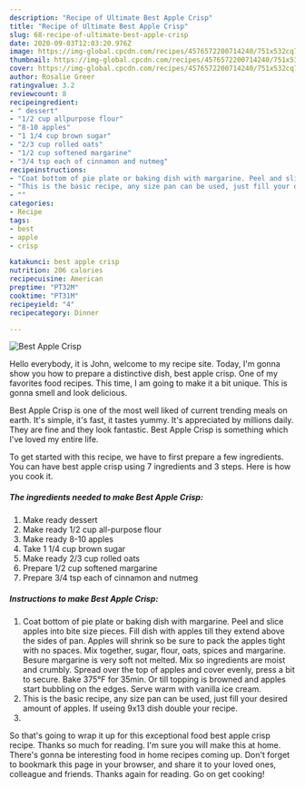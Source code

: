 ```yaml
---
description: "Recipe of Ultimate Best Apple Crisp"
title: "Recipe of Ultimate Best Apple Crisp"
slug: 68-recipe-of-ultimate-best-apple-crisp
date: 2020-09-03T12:03:20.976Z
image: https://img-global.cpcdn.com/recipes/4576572200714240/751x532cq70/best-apple-crisp-recipe-main-photo.jpg
thumbnail: https://img-global.cpcdn.com/recipes/4576572200714240/751x532cq70/best-apple-crisp-recipe-main-photo.jpg
cover: https://img-global.cpcdn.com/recipes/4576572200714240/751x532cq70/best-apple-crisp-recipe-main-photo.jpg
author: Rosalie Greer
ratingvalue: 3.2
reviewcount: 8
recipeingredient:
- " dessert"
- "1/2 cup allpurpose flour"
- "8-10 apples"
- "1 1/4 cup brown sugar"
- "2/3 cup rolled oats"
- "1/2 cup softened margarine"
- "3/4 tsp each of cinnamon and nutmeg"
recipeinstructions:
- "Coat bottom of pie plate or baking dish with margarine. Peel and slice apples into bite size pieces. Fill dish with apples till they extend above the sides of pan. Apples will shrink so be sure to pack the apples tight with no spaces. Mix together, sugar, flour, oats, spices and margarine. Besure margarine is very soft not melted. Mix so ingredients are moist and crumbly. Spread over the top of apples and cover evenly, press a bit to secure. Bake 375°F for 35min. Or till topping is browned and apples start bubbling on the edges. Serve warm with vanilla ice cream."
- "This is the basic recipe, any size pan can be used, just fill your desired amount of apples. If useing 9x13 dish double your recipe."
- ""
categories:
- Recipe
tags:
- best
- apple
- crisp

katakunci: best apple crisp 
nutrition: 206 calories
recipecuisine: American
preptime: "PT32M"
cooktime: "PT31M"
recipeyield: "4"
recipecategory: Dinner

---
```



![Best Apple Crisp](https://img-global.cpcdn.com/recipes/4576572200714240/751x532cq70/best-apple-crisp-recipe-main-photo.jpg)

Hello everybody, it is John, welcome to my recipe site. Today, I'm gonna show you how to prepare a distinctive dish, best apple crisp. One of my favorites food recipes. This time, I am going to make it a bit unique. This is gonna smell and look delicious.

Best Apple Crisp is one of the most well liked of current trending meals on earth. It's simple, it's fast, it tastes yummy. It's appreciated by millions daily. They are fine and they look fantastic. Best Apple Crisp is something which I've loved my entire life.




To get started with this recipe, we have to first prepare a few ingredients. You can have best apple crisp using 7 ingredients and 3 steps. Here is how you cook it.

##### The ingredients needed to make Best Apple Crisp:

1. Make ready  dessert
1. Make ready 1/2 cup all-purpose flour
1. Make ready 8-10 apples
1. Take 1 1/4 cup brown sugar
1. Make ready 2/3 cup rolled oats
1. Prepare 1/2 cup softened margarine
1. Prepare 3/4 tsp each of cinnamon and nutmeg




##### Instructions to make Best Apple Crisp:

1. Coat bottom of pie plate or baking dish with margarine. Peel and slice apples into bite size pieces. Fill dish with apples till they extend above the sides of pan. Apples will shrink so be sure to pack the apples tight with no spaces. Mix together, sugar, flour, oats, spices and margarine. Besure margarine is very soft not melted. Mix so ingredients are moist and crumbly. Spread over the top of apples and cover evenly, press a bit to secure. Bake 375°F for 35min. Or till topping is browned and apples start bubbling on the edges. Serve warm with vanilla ice cream.
1. This is the basic recipe, any size pan can be used, just fill your desired amount of apples. If useing 9x13 dish double your recipe.
1. 




So that's going to wrap it up for this exceptional food best apple crisp recipe. Thanks so much for reading. I'm sure you will make this at home. There's gonna be interesting food in home recipes coming up. Don't forget to bookmark this page in your browser, and share it to your loved ones, colleague and friends. Thanks again for reading. Go on get cooking!
